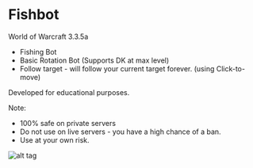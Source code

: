 # Fishbot
World of Warcraft 3.3.5a 
 - Fishing Bot
 - Basic Rotation Bot (Supports DK at max level)
 - Follow target - will follow your current target forever. (using Click-to-move)

Developed for educational purposes.

Note: 
- 100% safe on private servers
- Do not use on live servers - you have a high chance of a ban.
- Use at your own risk.

![alt tag](http://i.imgur.com/abPpz6K.png)	  